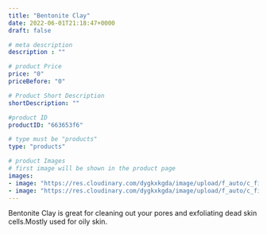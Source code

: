 ```yaml
---
title: "Bentonite Clay"
date: 2022-06-01T21:18:47+0000
draft: false

# meta description
description : ""

# product Price
price: "0"
priceBefore: "0"

# Product Short Description
shortDescription: ""

#product ID
productID: "663653f6"

# type must be "products"
type: "products"

# product Images
# first image will be shown in the product page
images:
- image: "https://res.cloudinary.com/dygkxkgda/image/upload/f_auto/c_fill,fl_progressive,q_auto:good,w_640,h_427/product-images/1kIu-GG9ByhfA3UGD53JEli6Kw94A5w9D"
- image: "https://res.cloudinary.com/dygkxkgda/image/upload/f_auto/c_fill,fl_progressive,q_auto:good,w_640,h_427/product-images/1mVCtvuK675IgkTQukVTmXUxdhWQfuRtQ"
---
```


Bentonite Clay is great for cleaning out your pores and exfoliating dead skin cells.Mostly used for oily skin.
